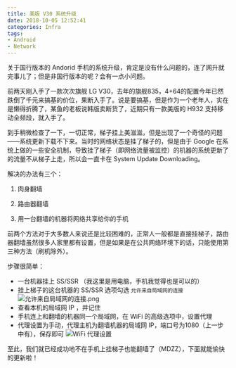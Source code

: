 ```yaml
---
title: 美版 V30 系统升级
date: 2018-10-05 12:52:41
categories: Infra
tags:
- Android
- Network
---
```

关于国行版本的 Andorid 手机的系统升级，肯定是没有什么问题的，连了网升就完事儿了；但是非国行版本的呢？会有一点小问题。

前两天刚入手了一款次次旗舰 LG V30，去年的旗舰835，4+64的配置今年已然跌倒了千元来搞基的价位，果断入手了。说是要搞基，但是作为一个老年人，实在是懒得折腾了，某鱼的老板说韩版卖断货了，近期只有一款美版的 H932 支持移动全频段，就入手了。

到手稍微检查了一下，一切正常，梯子挂上美滋滋，但是出现了一个奇怪的问题——系统更新下载不下来。当时的网络状态是挂了梯子的，但是由于 Google 在系统上做的一些安全机制，导致挂了梯子（即网络流量被监控）的机器的系统更新了的流量不从梯子上走，所以会一直卡在 System Update Downloading。

解决的办法有三个：
<!--more-->

1. 肉身翻墙

2. 路由器翻墙

3. 用一台翻墙的机器将网络共享给你的手机

  前两个方法对于大多数人来说还是比较困难的，正常人一般都是直接挂梯子，路由器翻墙虽然很多人家里都有设置，但是如果是在公共网络环境下的话，只能使用第三种方法（刷机除外）。

步骤很简单：

* 一台机器挂上 SS/SSR （我这里是用电脑，手机我觉得也是可以的）
* 挂上梯子的这台机器的 SS/SSR 选项勾选 `允许来自局域网的连接`
  ![允许来自局域网的连接.png](https://skyhive-blog-1252738260.cos.ap-shanghai.myqcloud.com/pic%2F%E5%85%81%E8%AE%B8%E6%9D%A5%E8%87%AA%E5%B1%80%E5%9F%9F%E7%BD%91%E7%9A%84%E8%BF%9E%E6%8E%A5.png)
* 查看本机的局域网 IP ，并记住
* 手机连上和翻墙的机器同一个局域网，在 WiFi 的高级选项中，设置代理
* 代理设置为手动，代理主机为翻墙机器的局域网 IP，端口号为1080（上一步中有），保存即可
  ![WiFi 代理设置](https://skyhive-blog-1252738260.cos.ap-shanghai.myqcloud.com/pic%2FWiFi%E4%BB%A3%E7%90%86%E8%AE%BE%E7%BD%AE.png)

至此，我们就已经成功地不在手机上挂梯子也能翻墙了（MDZZ），下面就能愉快的更新啦！

